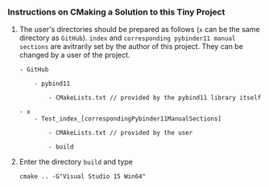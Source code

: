 ### Instructions on CMaking a Solution to this Tiny Project

1. The user's directories should be prepared as follows (```x``` can be the same directory as ```GitHub```). `index` and `corresponding pybinder11 manual sections` are avitrarily set by the author of this project. 
    They can be changed by a user of the project. 
    ``` 
    - GitHub

        - pybind11

            - CMakeLists.txt // provided by the pybind11 library itself

    - x
        - Test_index_[correspondingPybinder11ManualSections]

            - CMAkeLists.txt // provided by the user

            - build  
    ```

1. Enter the directory ```build``` and type
    ```
    cmake .. -G"Visual Studio 15 Win64"
    ```
